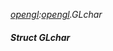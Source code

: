 _[opengl](../../modules/opengl/opengl-module.md):[opengl](../../modules/opengl/opengl-module.md).GLchar_
##### Struct GLchar
